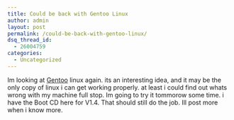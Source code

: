 ```yaml
---
title: Could be back with Gentoo Linux
author: admin
layout: post
permalink: /could-be-back-with-gentoo-linux/
dsq_thread_id:
  - 26004759
categories:
  - Uncategorized
---
```

Im looking at [Gentoo][1] linux again. its an interesting idea, and it may be the only copy of linux i can get working properly. at least i could find out whats wrong with my machine full stop. Im going to try it tommorow some time. i have the Boot CD here for V1.4. That should still do the job. Ill post more when i know more.

 [1]: http://www.gentoo.org
